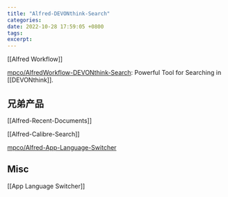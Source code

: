```yaml
---
title: "Alfred-DEVONthink-Search"
categories: 
date: 2022-10-28 17:59:05 +0800
tags: 
excerpt: 
---
```


[[Alfred Workflow]]



[mpco/AlfredWorkflow-DEVONthink-Search](https://github.com/mpco/AlfredWorkflow-DEVONthink-Search): Powerful Tool for Searching in [[DEVONthink]].



## 兄弟产品

[[Alfred-Recent-Documents]]

[[Alfred-Calibre-Search]]

[mpco/Alfred-App-Language-Switcher](https://github.com/mpco/AlfredWorkflow-App-Language-Switcher)

## Misc

[[App Language Switcher]]

